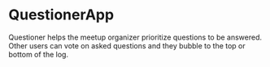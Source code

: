 # QuestionerApp
Questioner helps the meetup organizer prioritize questions to be answered. Other users can vote on asked questions and they bubble to the top or bottom of the log.

